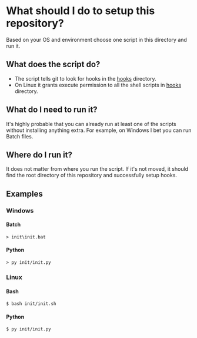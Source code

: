 # What should I do to setup this repository?
Based on your OS and environment choose one script in this directory and run it.

## What does the script do?
- The script tells git to look for hooks in the [hooks](../hooks/) directory.
- On Linux it grants execute permission to all the shell scripts in [hooks](../hooks/) directory.

## What do I need to run it?
It's highly probable that you can already run at least one of the scripts without installing anything extra. For example, on Windows I bet you can run Batch files.

## Where do I run it?

It does not matter from where you run the script. If it's not moved, it should find the root directory of this repository and successfully setup hooks.

## Examples

### Windows
#### Batch
```none
> init\init.bat
```

#### Python
```none
> py init/init.py
```

### Linux
#### Bash
```none
$ bash init/init.sh
```

#### Python
```none
$ py init/init.py
```
